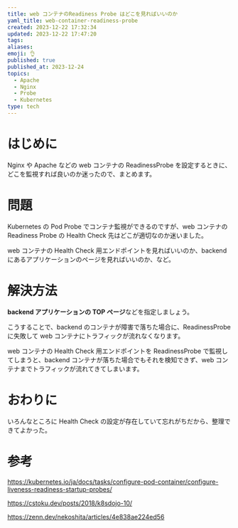 ```yaml
---
title: web コンテナのReadiness Probe はどこを見ればいいのか
yaml_title: web-container-readiness-probe
created: 2023-12-22 17:32:34
updated: 2023-12-22 17:47:20
tags: 
aliases: 
emoji: 👌
published: true
published_at: 2023-12-24
topics:
  - Apache
  - Nginx
  - Probe
  - Kubernetes
type: tech
---
```

# はじめに

Nginx や Apache などの web コンテナの ReadinessProbe を設定するときに、どこを監視すれば良いのか迷ったので、まとめます。

# 問題

Kubernetes の Pod Probe でコンテナ監視ができるのですが、web コンテナの Readiness Probe の Health Check 先はどこが適切なのか迷いました。

web コンテナの Health Check 用エンドポイントを見ればいいのか、backend にあるアプリケーションのページを見ればいいのか、など。

# 解決方法

**backend アプリケーションの TOP ページ**などを指定しましょう。

こうすることで、backend のコンテナが障害で落ちた場合に、ReadinessProbe に失敗して web コンテナにトラフィックが流れなくなります。

web コンテナの Health Check 用エンドポイントを ReadinessProbe で監視してしまうと、backend コンテナが落ちた場合でもそれを検知できず、web コンテナまでトラフィックが流れてきてしまいます。

# おわりに

いろんなところに Health Check の設定が存在していて忘れがちだから、整理できてよかった。

# 参考

https://kubernetes.io/ja/docs/tasks/configure-pod-container/configure-liveness-readiness-startup-probes/

https://cstoku.dev/posts/2018/k8sdojo-10/

https://zenn.dev/nekoshita/articles/4e838ae224ed56
